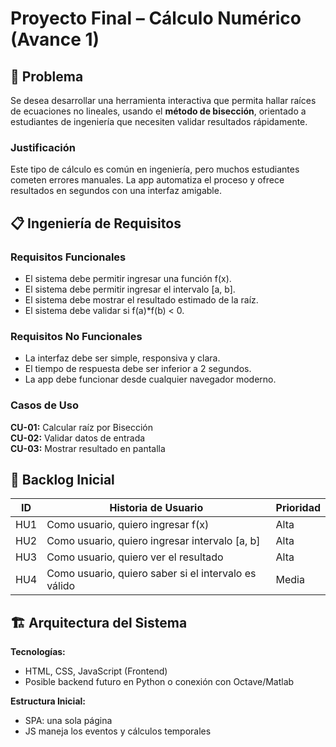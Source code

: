 # Proyecto Final – Cálculo Numérico (Avance 1)

## 🎯 Problema
Se desea desarrollar una herramienta interactiva que permita hallar raíces de ecuaciones no lineales, usando el **método de bisección**, orientado a estudiantes de ingeniería que necesiten validar resultados rápidamente.

### Justificación
Este tipo de cálculo es común en ingeniería, pero muchos estudiantes cometen errores manuales. La app automatiza el proceso y ofrece resultados en segundos con una interfaz amigable.

## 📋 Ingeniería de Requisitos

### Requisitos Funcionales
- El sistema debe permitir ingresar una función f(x).
- El sistema debe permitir ingresar el intervalo [a, b].
- El sistema debe mostrar el resultado estimado de la raíz.
- El sistema debe validar si f(a)*f(b) < 0.

### Requisitos No Funcionales
- La interfaz debe ser simple, responsiva y clara.
- El tiempo de respuesta debe ser inferior a 2 segundos.
- La app debe funcionar desde cualquier navegador moderno.

### Casos de Uso
**CU-01:** Calcular raíz por Bisección  
**CU-02:** Validar datos de entrada  
**CU-03:** Mostrar resultado en pantalla  

## 📌 Backlog Inicial

| ID  | Historia de Usuario                            | Prioridad |
|-----|-----------------------------------------------|-----------|
| HU1 | Como usuario, quiero ingresar f(x)            | Alta      |
| HU2 | Como usuario, quiero ingresar intervalo [a, b]| Alta      |
| HU3 | Como usuario, quiero ver el resultado         | Alta      |
| HU4 | Como usuario, quiero saber si el intervalo es válido | Media |

## 🏗️ Arquitectura del Sistema

**Tecnologías:**
- HTML, CSS, JavaScript (Frontend)
- Posible backend futuro en Python o conexión con Octave/Matlab

**Estructura Inicial:**
- SPA: una sola página
- JS maneja los eventos y cálculos temporales
